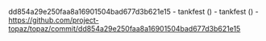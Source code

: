 dd854a29e250faa8a16901504bad677d3b621e15 - tankfest () - tankfest () - https://github.com/project-topaz/topaz/commit/dd854a29e250faa8a16901504bad677d3b621e15
